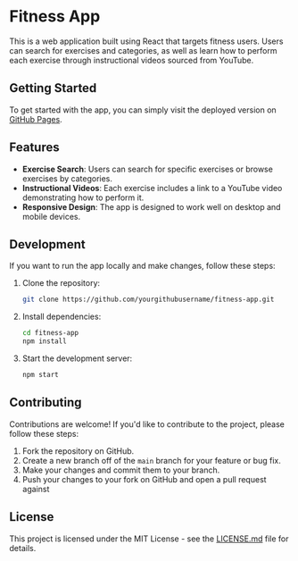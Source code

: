 # Fitness App

This is a web application built using React that targets fitness users. Users can search for exercises and categories, as well as learn how to perform each exercise through instructional videos sourced from YouTube.

## Getting Started

To get started with the app, you can simply visit the deployed version on [GitHub Pages](https://yourgithubusername.github.io/fitness-app).

## Features

- **Exercise Search**: Users can search for specific exercises or browse exercises by categories.
- **Instructional Videos**: Each exercise includes a link to a YouTube video demonstrating how to perform it.
- **Responsive Design**: The app is designed to work well on desktop and mobile devices.

## Development

If you want to run the app locally and make changes, follow these steps:

1. Clone the repository:
   ```bash
   git clone https://github.com/yourgithubusername/fitness-app.git
   ```

2. Install dependencies:
   ```bash
   cd fitness-app
   npm install
   ```

3. Start the development server:
   ```bash
   npm start
   ```

## Contributing

Contributions are welcome! If you'd like to contribute to the project, please follow these steps:

1. Fork the repository on GitHub.
2. Create a new branch off of the `main` branch for your feature or bug fix.
3. Make your changes and commit them to your branch.
4. Push your changes to your fork on GitHub and open a pull request against  
## License

This project is licensed under the MIT License - see the [LICENSE.md](LICENSE.md) file for details.

